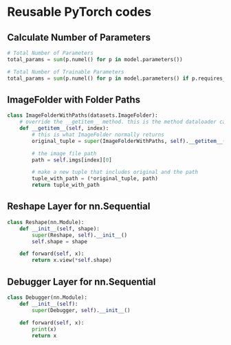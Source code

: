 # Reusable PyTorch codes

## Calculate Number of Parameters
```python
# Total Number of Parameters
total_params = sum(p.numel() for p in model.parameters())

# Total Number of Trainable Parameters
total_params = sum(p.numel() for p in model.parameters() if p.requires_grad)
```

## ImageFolder with Folder Paths

```python
class ImageFolderWithPaths(datasets.ImageFolder):
    # override the __getitem__ method. this is the method dataloader calls
    def __getitem__(self, index):
        # this is what ImageFolder normally returns 
        original_tuple = super(ImageFolderWithPaths, self).__getitem__(index)

        # the image file path
        path = self.imgs[index][0]

        # make a new tuple that includes original and the path
        tuple_with_path = (*original_tuple, path)
        return tuple_with_path
```

## Reshape Layer for nn.Sequential

```python
class Reshape(nn.Module):
    def __init__(self, shape):
        super(Reshape, self).__init__()
        self.shape = shape

    def forward(self, x):
        return x.view(*self.shape)
```

## Debugger Layer for nn.Sequential
```python
class Debugger(nn.Module):
    def __init__(self):
        super(Debugger, self).__init__()
    
    def forward(self, x):
        print(x)
        return x
```
